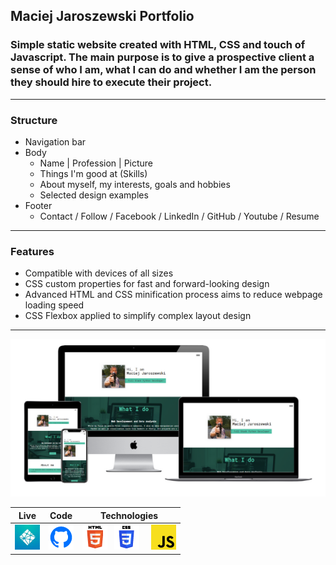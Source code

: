 ## Maciej Jaroszewski Portfolio

### Simple  static website created with HTML, CSS and touch of Javascript. The main purpose is to give a prospective client a sense of who I am, what I can do and whether I am the person they should hire to execute their project.

-------------------

### Structure
 * Navigation bar
 * Body
   * Name | Profession | Picture
   * Things I'm good at (Skills)
   * About myself, my interests, goals and hobbies
   * Selected design examples
 * Footer
   * Contact / Follow / Facebook / LinkedIn / GitHub / Youtube / Resume

-------------------

### Features
 * Compatible with devices of all sizes  
 * CSS custom properties for fast and forward-looking design
 * Advanced HTML and CSS minification process aims to reduce webpage loading speed 
 * CSS Flexbox applied to simplify complex layout design

-------------------

   ![caption](https://github.com/mjaroszewski1979/mjportfolio/blob/main/mjaroszewski_mockup.png)

  Live | Code | Technologies
  ---- | ---- | ------------
  [<img src="https://github.com/mjaroszewski1979/mjaroszewski1979/blob/main/netlify1.png">](https://mjaroszewski.netlify.app/) | [<img src="https://github.com/mjaroszewski1979/mjaroszewski1979/blob/main/github_g.png">](https://github.com/mjaroszewski1979/mjportfolio) | <img src="https://github.com/mjaroszewski1979/mjaroszewski1979/blob/main/html_g.png"> &nbsp; <img src="https://github.com/mjaroszewski1979/mjaroszewski1979/blob/main/css_g.png"> &nbsp; &nbsp; <img src="https://github.com/mjaroszewski1979/mjaroszewski1979/blob/main/js1.png">

